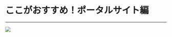 # ここがおすすめ！ポータルサイト編
***

<div class="center">
<a href="http://effecthub.com" target="_blank"><img src="contents/img/site.jpg"></a>
</div>